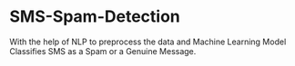 # SMS-Spam-Detection
With the help of NLP to preprocess the data and Machine Learning Model Classifies SMS as a Spam or a Genuine Message. 
